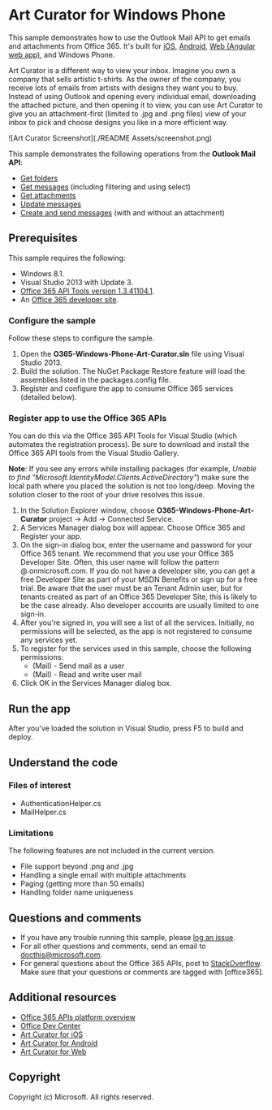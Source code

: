 # Art Curator for Windows Phone

This sample demonstrates how to use the Outlook Mail API to get emails and attachments from Office 365. It's built for [iOS](https://github.com/OfficeDev/O365-iOS-ArtCurator), [Android](https://github.com/OfficeDev/O365-Android-ArtCurator), [Web (Angular web app)](https://github.com/OfficeDev/O365-Angular-ArtCurator), and Windows Phone.

Art Curator is a different way to view your inbox. Imagine you own a company that sells artistic t-shirts. As the owner of the company, you receive lots of emails from artists with designs they want you to buy. Instead of using Outlook and opening every individual email, downloading the attached picture, and then opening it to view, you can use Art Curator to give you an attachment-first (limited to .jpg and .png files) view of your inbox to pick and choose designs you like in a more efficient way.

![Art Curator Screenshot](./README Assets/screenshot.png)

This sample demonstrates the following operations from the **Outlook Mail API**:
* [Get folders](https://msdn.microsoft.com/office/office365/APi/mail-rest-operations#GetFolders)
* [Get messages](https://msdn.microsoft.com/office/office365/APi/mail-rest-operations#Getmessages) (including filtering and using select) 
* [Get attachments](https://msdn.microsoft.com/office/office365/APi/mail-rest-operations#GetAttachments)
* [Update messages](https://msdn.microsoft.com/office/office365/APi/mail-rest-operations#Updatemessages)
* [Create and send messages](https://msdn.microsoft.com/office/office365/APi/mail-rest-operations#Sendmessages) (with and without an attachment) 

<a name="prerequisites"></a>
## Prerequisites

This sample requires the following:  

  - Windows 8.1.  
  - Visual Studio 2013 with Update 3.  
  - [Office 365 API Tools version 1.3.41104.1](http://aka.ms/k0534n).  
  - An [Office 365 developer site](http://aka.ms/ro9c62).  

### Configure the sample

Follow these steps to configure the sample.

   1. Open the **O365-Windows-Phone-Art-Curator.sln** file using Visual Studio 2013.
   2. Build the solution. The NuGet Package Restore feature will load the assemblies listed in the packages.config file.
   3. Register and configure the app to consume Office 365 services (detailed below).

### Register app to use the Office 365 APIs

You can do this via the Office 365 API Tools for Visual Studio (which automates the registration process). Be sure to download and install the Office 365 API tools from the Visual Studio Gallery.

**Note**: If you see any errors while installing packages (for example, *Unable to find "Microsoft.IdentityModel.Clients.ActiveDirectory"*) make sure the local path where you placed the solution is not too long/deep. Moving the solution closer to the root of your drive resolves this issue.

   1. In the Solution Explorer window, choose **O365-Windows-Phone-Art-Curator** project -> Add -> Connected Service.
   2. A Services Manager dialog box will appear. Choose Office 365 and Register your app.
   3. On the sign-in dialog box, enter the username and password for your Office 365 tenant. We recommend that you use your Office 365 Developer Site. Often, this user name will follow the pattern <your-name>@<tenant-name>.onmicrosoft.com. If you do not have a developer site, you can get a free Developer Site as part of your MSDN Benefits or sign up for a free trial. Be aware that the user must be an Tenant Admin user, but for tenants created as part of an Office 365 Developer Site, this is likely to be the case already. Also developer accounts are usually limited to one sign-in.
   4. After you're signed in, you will see a list of all the services. Initially, no permissions will be selected, as the app is not registered to consume any services yet. 
   5. To register for the services used in this sample, choose the following permissions:  
        - (Mail) - Send mail as a user
        - (Mail) - Read and write user mail
   6. Click OK in the Services Manager dialog box.

<a name="build"></a>
## Run the app

After you've loaded the solution in Visual Studio, press F5 to build and deploy.

<a name="understand"></a>
## Understand the code

### Files of interest
   - AuthenticationHelper.cs  
   - MailHelper.cs
   
### Limitations

The following features are not included in the current version.

* File support beyond .png and .jpg
* Handling a single email with multiple attachments
* Paging (getting more than 50 emails)
* Handling folder name uniqueness  

<a name="questions-and-comments"></a>
## Questions and comments

- If you have any trouble running this sample, please [log an issue](https://github.com/OfficeDev/O365-WinPhone-Art-Curator/issues).
- For all other questions and comments, send an email to [docthis@microsoft.com](mailto:docthis@microsoft.com?subject=Feedback%20on%20Art%20Curator%20for%20Windows%20Phone).
- For general questions about the Office 365 APIs, post to [StackOverflow](http://stackoverflow.com/). Make sure that your questions or comments are tagged with [office365].
  
<a name="additional-resources"></a>
## Additional resources

* [Office 365 APIs platform overview](http://msdn.microsoft.com/office/office365/howto/platform-development-overview)
* [Office Dev Center](http://dev.office.com/)
* [Art Curator for iOS](https://github.com/OfficeDev/O365-iOS-ArtCurator)
* [Art Curator for Android](https://github.com/OfficeDev/O365-Android-ArtCurator)
* [Art Curator for Web](https://github.com/OfficeDev/O365-Angular-ArtCurator)

## Copyright

Copyright (c) Microsoft. All rights reserved.
 

